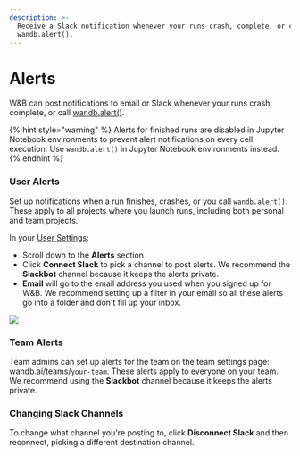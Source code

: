 ```yaml
---
description: >-
  Receive a Slack notification whenever your runs crash, complete, or call
  wandb.alert().
---
```


# Alerts

W&B can post notifications to email or Slack whenever your runs crash, complete, or call [wandb.alert\(\)](../../../library/wandb.alert.md).

{% hint style="warning" %}
Alerts for finished runs are disabled in Jupyter Notebook environments to prevent alert notifications on every cell execution. Use `wandb.alert()` in Jupyter Notebook environments instead.
{% endhint %}

### User Alerts

Set up notifications when a run finishes, crashes, or you call `wandb.alert()`. These apply to all projects where you launch runs, including both personal and team projects. 

In your [User Settings](https://wandb.ai/settings):

* Scroll down to the **Alerts** section
* Click **Connect Slack** to pick a channel to post alerts. We recommend the **Slackbot** channel because it keeps the alerts private.
* **Email** will go to the email address you used when you signed up for W&B. We recommend setting up a filter in your email so all these alerts go into a folder and don't fill up your inbox.

![](../../../.gitbook/assets/demo-connect-slack.png)

### Team Alerts

Team admins can set up alerts for the team on the team settings page: wandb.ai/teams/`your-team`. These alerts apply to everyone on your team. We recommend using the **Slackbot** channel because it keeps the alerts private.

### Changing Slack Channels

To change what channel you're posting to, click **Disconnect Slack** and then reconnect, picking a different destination channel.

